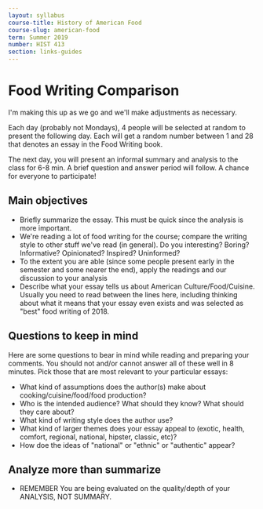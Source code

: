 ```yaml
---
layout: syllabus
course-title: History of American Food
course-slug: american-food
term: Summer 2019
number: HIST 413
section: links-guides
---
```



# Food Writing Comparison
I'm making this up as we go and we'll make adjustments as necessary.

Each day (probably not Mondays), 4 people will be selected at random to present the following day. Each will get a random number between 1 and 28 that denotes an essay in the Food Writing book.

The next day, you will present an informal summary and analysis to the class for 6-8 min. A brief question and answer period will follow. A chance for everyone to participate!

## Main objectives
- Briefly summarize the essay. This must be quick since the analysis is more important.
- We're reading a lot of food writing for the course; compare the writing style to other stuff we've read (in general). Do you interesting? Boring? Informative? Opinionated? Inspired? Uninformed?
- To the extent you are able (since some people present early in the semester and some nearer the end), apply the readings and our discussion to your analysis
- Describe what your essay tells us about American Culture/Food/Cuisine. Usually you need to read between the lines here, including thinking about what it means that your essay even exists and was selected as "best" food writing of 2018.

## Questions to keep in mind
Here are some questions to bear in mind while reading and preparing your comments. You should not and/or cannot answer all of these well in 8 minutes. Pick those that are most relevant to your particular essays:
- What kind of assumptions does the author(s) make about cooking/cuisine/food/food production?
- Who is the intended audience? What should they know? What should they care about?
- What kind of writing style does the author use?
- What kind of larger themes does your essay appeal to (exotic, health, comfort, regional, national, hipster, classic, etc)?
- How doe the ideas of "national" or "ethnic" or "authentic" appear?

## Analyze more than summarize
- REMEMBER You are being evaluated on the quality/depth of your ANALYSIS, NOT SUMMARY.
